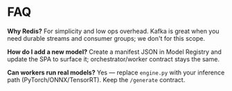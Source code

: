 
# FAQ

**Why Redis?** For simplicity and low ops overhead. Kafka is great when you
need durable streams and consumer groups; we don't for this scope.

**How do I add a new model?** Create a manifest JSON in Model Registry and
update the SPA to surface it; orchestrator/worker contract stays the same.

**Can workers run real models?** Yes — replace `engine.py` with your
inference path (PyTorch/ONNX/TensorRT). Keep the `/generate` contract.
